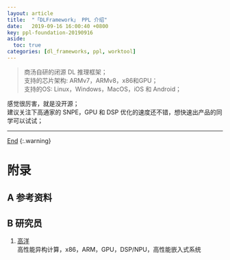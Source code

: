 ```yaml
---
layout: article
title:  "「DLFramework」 PPL 介绍"
date:   2019-09-16 16:00:40 +0800
key: ppl-foundation-20190916
aside:
  toc: true
categories: [dl_frameworks, ppl, worktool]
---
```

<span id='head'></span>  
>商汤自研的闭源 DL 推理框架；     
支持的芯片架构: ARMv7，ARMv8，x86和GPU；    
支持的OS: Linux，Windows，MacOS，iOS 和 Android；    

<!--more-->     

感觉很厉害，就是没开源；    
建议关注下高通家的 SNPE，GPU 和 DSP 优化的速度还不错，想快速出产品的同学可以试试；     

-------------------  
[End](#head)
{:.warning}  
# 附录
## A 参考资料
## B 研究员
1. [高洋](https://www.zhihu.com/people/gao-yang-46/activities)      
高性能异构计算，x86，ARM，GPU，DSP/NPU，高性能嵌入式系统

